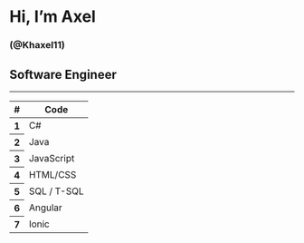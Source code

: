 <h1>Hi, I’m Axel</h1> <h3>(@Khaxel11)</h3>
<h2>Software Engineer</h2>
<hr>

<table class="table">
  <thead>
    <tr>
      <th scope="col">#</th>
      <th scope="col">Code</th>
    </tr>
  </thead>
  <tbody>
    <tr>
      <th scope="row">1</th>
      <td>C#</td>
    </tr>
    <tr>
      <th scope="row">2</th>
      <td>Java</td>
    </tr>
    <tr>
      <th scope="row">3</th>
      <td>JavaScript</td>
    </tr>
    <tr>
      <th scope="row">4</th>
      <td>HTML/CSS</td>
    </tr>
     <tr>
      <th scope="row">5</th>
      <td>SQL / T-SQL</td>
    </tr>
    <tr>
      <th scope="row">6</th>
      <td>Angular</td>
    </tr>
     <tr>
      <th scope="row">7</th>
      <td>Ionic</td>
    </tr>
  </tbody>
</table>

<!---
Khaxel11/Khaxel11 is a ✨ special ✨ repository because its `README.md` (this file) appears on your GitHub profile.
You can click the Preview link to take a look at your changes.
--->
